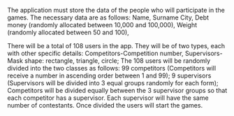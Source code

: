 

The application must store the data of the people who will participate in the games. The necessary data are as follows: Name, Surname City, Debt money (randomly allocated between 10,000 and 100,000), Weight (randomly allocated between 50 and 100),

There will be a total of 108 users in the app. They will be of two types, each with other specific details: Competitors-Competition number, Supervisors-Mask shape: rectangle, triangle, circle; The 108 users will be randomly divided into the two classes as follows: 99 competitors (Competitors will receive a number in ascending order between 1 and 99); 9 supervisors (Supervisors will be divided into 3 equal groups randomly for each form); Competitors will be divided equally between the 3 supervisor groups so that each competitor has a supervisor. Each supervisor will have the same number of contestants. Once divided the users will start the games.

